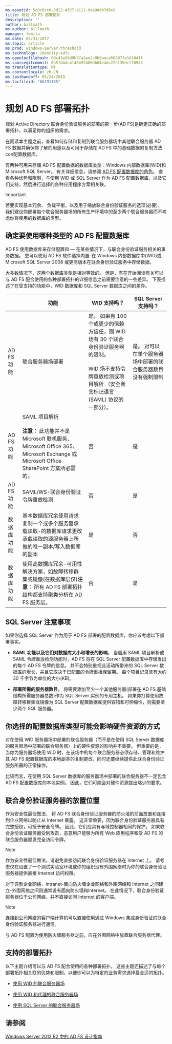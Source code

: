 ```yaml
---
ms.assetid: 5c8c6cc0-0d22-4f27-a111-0aa90db7d6c8
title: 规划 AD FS 部署拓扑
description: ''
author: billmath
ms.author: billmath
manager: femila
ms.date: 05/31/2017
ms.topic: article
ms.prod: windows-server-threshold
ms.technology: identity-adfs
ms.openlocfilehash: 00c43a56d9b57a2ae2c8b9aeca56807fe1d1841f
ms.sourcegitcommit: 0b5fd4dc4148b92480db04e4dc22e139dcff8582
ms.translationtype: MT
ms.contentlocale: zh-CN
ms.lasthandoff: 05/24/2019
ms.locfileid: "66191185"
---
```

# <a name="plan-your-ad-fs-deployment-topology"></a>规划 AD FS 部署拓扑

规划 Active Directory 联合身份验证服务的部署的第一步\(AD FS\)是确定正确的部署拓扑，以满足你的组织的需求。  
  
在阅读本主题之前，查看如何存储和复制到联合服务器场中其他联合服务器 AD FS 数据并确保你了解的用途以及可用于存储在 AD FS 中的基础数据的复制方法 con配置数据库。  
  
有两种可用来存储 AD FS 配置数据的数据库类型：Windows 内部数据库\(WID\)和 Microsoft SQL Server。 有关详细信息，请参阅 [AD FS 配置数据库的角色](../../ad-fs/technical-reference/The-Role-of-the-AD-FS-Configuration-Database.md)。 查看各种优势和限制，与使用 WID 或 SQL Server 作为 AD FS 配置数据库，以及它们支持，然后进行选择的各种应用程序方案相关联。  
  
> [!IMPORTANT]  
> 若要实现基本冗余、 负载平衡，以及用于缩放联合身份验证服务的选项\(必要\)，我们建议你部署每个联合服务器场的所有生产环境中的至少两个联合服务器而不考虑你将使用的数据库的类型。  
  
## <a name="determining-which-type-of-adfs-configuration-database-to-use"></a>确定要使用哪种类型的 AD FS 配置数据库  
AD FS 使用数据库来存储配置和 — 在某些情况下，与联合身份验证服务相关的事务数据。 您可以使用 AD FS 软件选择内置\-在 Windows 内部数据库中\(WID\)或 Microsoft SQL Server 2008 或更高版本在联合身份验证服务中存储数据。  
  
大多数情况下，这两个数据库类型是相对等效的。 但是，有在开始阅读有关可以与 AD FS 配合使用的各种部署拓扑的详细信息之前需要注意的一些差异。 下表描述了在受支持的功能中，WID 数据库和 SQL Server 数据库之间的差异。  
  
||功能|WID 支持吗？|SQL Server 支持吗？
| --- | --- | --- |--- |
|AD FS 功能|联合服务器场部署|是。 如果有 100 个或更少的信赖方信任，则 WID 场有 30 个联合身份验证服务器的限制。</br></br>WID 场不支持令牌重放检测或项目解析 （安全断言标记语言 (SAML) 协议的一部分）。 |是。 对可以在单个服务器场中部署的联合服务器数目没有强制限制  
|AD FS 功能|SAML 项目解析 </br></br>**注意：** 此功能并不是 Microsoft 联机服务、Microsoft Office 365、Microsoft Exchange 或 Microsoft Office SharePoint 方案所必需的。|否|是  
|AD FS 功能|SAML\/WS\-联合身份验证令牌重放检测|否|是  
|数据库功能|基本数据库冗余使用请求复制一个或多个服务器承载读取\-的数据库请求更改承载读取的源服务器上所做的唯一副本\/写入数据库的副本|是|否 
|数据库功能|使用高数据库冗余\-可用性解决方案，如故障转移群集或镜像\(在数据库层仅\)**注意：** 所有 AD FS 部署拓扑结构都支持聚类分析在 AD FS 服务层。|否|是  

  
## <a name="sql-server-considerations"></a>SQL Server 注意事项  
如果你选择 SQL Server 作为用于 AD FS 部署的配置数据库，你应该考虑以下部署事实。  
  
-   **SAML 功能以及它们对数据库大小和增长的影响**。 当启用 SAML 项目解析或 SAML 令牌重放检测功能时，AD FS 将在 SQL Server 配置数据库中存储发出的每个 AD FS 令牌的信息。 并不会特别重视此活动所带来的 SQL Server 数据库的增长，并且它取决于已配置的令牌重播保留期。 每个项目记录具有大约 30 千字节为单位的大小\(KB\)。  
  
-   **部署所需的服务器数目**。 将需要添加至少一个其他服务器\(部署在 AD FS 基础结构所需服务器总数\)作为 SQL Server 实例的专用主机。 如果你打算使用故障转移群集或镜像为 SQL Server 配置数据库提供容错和可伸缩性，则需要至少两个 SQL 服务器。  
  
## <a name="how-the-configuration-database-type-you-select-may-impact-hardware-resources"></a>你选择的配置数据库类型可能会影响硬件资源的方式  
对在使用 WID 服务器场中部署的联合服务器（而不是在使用 SQL Server 数据库的服务器场中部署的联合服务器）上的硬件资源的影响并不重要。 但重要的是，当你为服务器场使用 WID 时，在该场中的每个联合服务器必须存储、管理和维护其 AD FS 配置数据库的本地副本的复制更改，同时还要继续提供此联合身份验证服务所需的正常操作。  
  
比较而言，在使用 SQL Server 数据库的服务器场中部署的联合服务器不一定包含 AD FS 配置数据库的本地实例。 因此，它们可能会对硬件资源提出略少的要求。  
  
## <a name="BKMK_1"></a>联合身份验证服务器的放置位置  
作为安全性最佳做法、 将 AD FS 联合身份验证服务器的防火墙的前面放置和连接到企业网络以防止从 Internet 暴露。 这非常重要，因为联合身份验证服务器具有完整授权，可授予安全令牌。 因此，它们应具有与域控制器相同的保护。 如果联合身份验证服务器受到攻击，恶意用户能够为所有 Web 应用程序和受 AD FS 的联合服务器颁发完全访问令牌。  
  
> [!NOTE]  
> 作为安全性最佳做法，请避免直接访问联合身份验证服务器在 Internet 上。 请考虑仅在设置了一个测试实验室环境或你的组织没有外围网络时为你的联合身份验证服务器提供直接 Internet 访问权限。  
  
对于典型企业网络，intranet\-面向防火墙企业网络和外围网络和 Internet 之间建立\-外围网络之间则通常设有面向防火墙和Internet。 在此情况下，联合身份验证服务器位于公司网络，并不直接访问 Internet 的客户端。  
  
> [!NOTE]  
> 连接到公司网络的客户端计算机可以直接使用通过 Windows 集成身份验证的联合身份验证服务器进行通信。  
  
与 AD FS 配置为使用防火墙服务器之前，应在外围网络中放置联合服务器代理。  
  
## <a name="supported-deployment-topologies"></a>支持的部署拓扑  
以下主题介绍可以与 AD FS 配合使用的各种部署拓扑。 这些主题还描述了与每个部署拓扑相关联的优势和限制，以便你可以为特定的业务需求选择最合适的拓扑。  
  
-   [使用 WID 的联合服务器场](Federation-Server-Farm-Using-WID.md)  
  
-   [使用 WID 和代理的联合服务器场](Federation-Server-Farm-Using-WID-and-Proxies.md)  
  
-   [使用 SQL Server 的联合服务器场](Federation-Server-Farm-Using-SQL-Server.md)  
  
## <a name="see-also"></a>请参阅  
[Windows Server 2012 R2 中的 AD FS 设计指南](AD-FS-Design-Guide-in-Windows-Server-2012-R2.md)  
  

